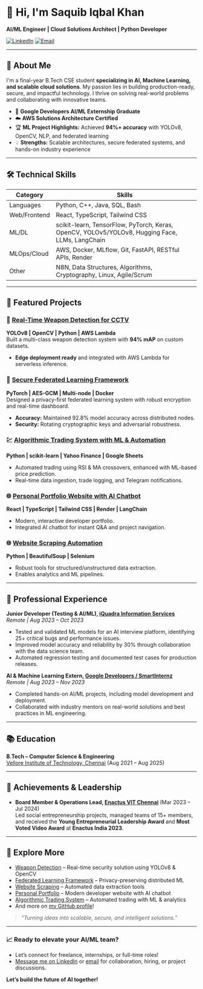 # 👋 Hi, I'm Saquib Iqbal Khan

**AI/ML Engineer | Cloud Solutions Architect | Python Developer**

[![LinkedIn](https://img.shields.io/badge/LinkedIn-Connect-blue?logo=linkedin)]([https://www.linkedin.com/in/saquibkhan2](https://www.linkedin.com/in/saquib-iqbal-khan-264641283/))
[![Email](https://img.shields.io/badge/Email-saquib44.khan@gmail.com-red?logo=gmail)](mailto:saquib44.khan@gmail.com)

---

## 🚀 About Me

I'm a final-year B.Tech CSE student **specializing in AI, Machine Learning, and scalable cloud solutions**. My passion lies in building production-ready, secure, and impactful technology. I thrive on solving real-world problems and collaborating with innovative teams.

- 🏅 **Google Developers AI/ML Externship Graduate**
- ☁️ **AWS Solutions Architecture Certified**
- 🏆 **ML Project Highlights:** Achieved **94%+ accuracy** with YOLOv8, OpenCV, NLP, and federated learning
- 💡 **Strengths:** Scalable architectures, secure federated systems, and hands-on industry experience

---

## 🛠️ Technical Skills

| **Category**      | **Skills**                                                                                      |
|-------------------|------------------------------------------------------------------------------------------------|
| Languages         | Python, C++, Java, SQL, Bash                                                                   |
| Web/Frontend      | React, TypeScript, Tailwind CSS                                                                |
| ML/DL             | scikit-learn, TensorFlow, PyTorch, Keras, OpenCV, YOLOv5/YOLOv8, Hugging Face, LLMs, LangChain |
| MLOps/Cloud       | AWS, Docker, MLflow, Git, FastAPI, RESTful APIs, Render                                        |
| Other             | N8N, Data Structures, Algorithms, Cryptography, Linux, Agile/Scrum                             |

---

## 🌟 Featured Projects

### 🔫 [Real-Time Weapon Detection for CCTV](https://github.com/saquibkhan2/weapon-detection)
**YOLOv8 | OpenCV | Python | AWS Lambda**  
Built a multi-class weapon detection system with **94% mAP** on custom datasets.  
- **Edge deployment ready** and integrated with AWS Lambda for serverless inference.

### 🤝 [Secure Federated Learning Framework](https://github.com/saquibkhan2/federated-learning-framework)
**PyTorch | AES-GCM | Multi-node | Docker**  
Designed a privacy-first federated learning system with robust encryption and real-time dashboard.  
- **Accuracy:** Maintained 92.8% model accuracy across distributed nodes.  
- **Security:** Rotating cryptographic keys and adversarial robustness.

### 💹 [Algorithmic Trading System with ML & Automation](https://github.com/saquibkhan2/algorithmic-trading-ml)
**Python | scikit-learn | Yahoo Finance | Google Sheets**  
- Automated trading using RSI & MA crossovers, enhanced with ML-based price prediction.  
- Real-time data ingestion, trade logging, and Telegram notifications.

### 🌐 [Personal Portfolio Website with AI Chatbot](https://github.com/saquibkhan2/portfolio)
**React | TypeScript | Tailwind CSS | Render | LangChain**  
- Modern, interactive developer portfolio.  
- Integrated AI chatbot for instant Q&A and project navigation.

### 🌐 [Website Scraping Automation](https://github.com/saquibkhan2/website-scraping)
**Python | BeautifulSoup | Selenium**  
- Robust tools for structured/unstructured data extraction.  
- Enables analytics and ML pipelines.

---

## 💼 Professional Experience

**Junior Developer (Testing & AI/ML), [iQuadra Information Services](https://iquadra.com/)**  
_Remote | Aug 2023 – Oct 2023_  
- Tested and validated ML models for an AI interview platform, identifying 25+ critical bugs and performance issues.
- Improved model accuracy and reliability by 30% through collaboration with the data science team.
- Automated regression testing and documented test cases for production releases.

**AI & Machine Learning Extern, [Google Developers / SmartInternz](https://smartinternz.com/)**  
_Remote | Aug 2023 – Nov 2023_  
- Completed hands-on AI/ML projects, including model development and deployment.
- Collaborated with industry mentors on real-world solutions and best practices in ML engineering.

---

## 📚 Education

**B.Tech – Computer Science & Engineering**  
[Vellore Institute of Technology, Chennai](https://chennai.vit.ac.in/) (Aug 2021 – Aug 2025)

---

## 🏅 Achievements & Leadership

- **Board Member & Operations Lead, [Enactus VIT Chennai](https://enactusvitc.com/)** (Mar 2023 – Jul 2024)  
  Led social entrepreneurship projects, managed teams of 15+ members, and received the **Young Entrepreneurial Leadership Award** and **Most Voted Video Award** at **Enactus India 2023**.

---

## 📂 Explore More

- [Weapon Detection](https://github.com/saquibkhan2/weapon-detection) – Real-time security solution using YOLOv8 & OpenCV
- [Federated Learning Framework](https://github.com/saquibkhan2/federated-learning-framework) – Privacy-preserving distributed ML
- [Website Scraping](https://github.com/saquibkhan2/website-scraping) – Automated data extraction tools
- [Personal Portfolio](https://github.com/saquibkhan2/portfolio) – Modern developer website with AI chatbot
- [Algorithmic Trading System](https://github.com/saquibkhan2/algorithmic-trading-ml) – Automated trading with ML & analytics
- And more on [my GitHub profile](https://github.com/saquibkhan2)!

> _“Turning ideas into scalable, secure, and intelligent solutions.”_

---

### 📈 **Ready to elevate your AI/ML team?**
- Let’s connect for freelance, internships, or full-time roles!
- [Message me on LinkedIn](https://www.linkedin.com/in/saquibkhan2) or [email](mailto:saquib44.khan@gmail.com) for collaboration, hiring, or project discussions.

**Let’s build the future of AI together!**
